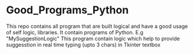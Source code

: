 # Good_Programs_Python
This repo contains all program that are built logical and have a good usage of self logic, libraries. It contain programs of Python. E.g "MySuggestionLogic" This program contain logic which help to provide suggesstion 
in real time typing (upto 3 chars) in Tkinter textbox
